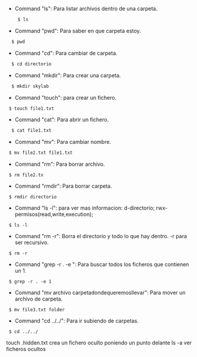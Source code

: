   - Command "ls": Para listar archivos dentro de una carpeta.
    ```sh
     $ ls
    ```
  - Command "pwd": Para saber en que carpeta estoy.
   ```sh
     $ pwd 
   ```
  - Command "cd": Para cambiar de carpeta.
   ```sh
     $ cd directorio
   ```
   - Command "mkdir": Para crear una carpeta.
   ```sh
     $ mkdir skylab
   ```
   - Command "touch": para crear un fichero.
   ```sh
    $ touch file1.txt
   ```
   - Command "cat": Para abrir un fichero.
   ```sh
     $ cat file1.txt
   ```
   - Command "mv": Para cambiar nombre.
   ```sh
    $ mv file2.txt file1.txt
   ```
   - Command "rm": Para borrar archivo.
   ```
    $ rm file2.tx
   ```
   - Command "rmdir": Para borrar carpeta.
   ```
    $ rmdir directorio
   ```
   - Command "ls -l": para ver mas informacion: d-directorio; rwx-permisos(read,write,execution); 
   ```
    $ ls -l
   ```
   - Command "rm -r": Borra el directorio y todo lo que hay dentro. -r para ser recursivo.
   ```
    $ rm -r
   ```
   - Command "grep -r . -e ": Para buscar todos los ficheros que contienen un 1.
   ```
    $ grep -r . -e 1
   ```
   - Command "mv archivo carpetadondequeremosllevar": Para mover un archivo de carpeta.
   ```
    $ mv file3.txt folder
   ```
   - Command "cd ../../": Para ir subiendo de carpetas.
   ```
    $ cd ../../
   ```


   touch .hidden.txt  crea un fichero oculto poniendo un punto delante
ls -a   ver ficheros ocultos


